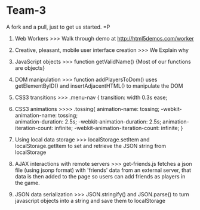 Team-3
======

A fork and a pull, just to get us started. =P

1. Web Workers   >>>  Walk through demo at http://html5demos.com/worker

2. Creative, pleasant, mobile user interface creation  >>> We Explain why 

3. JavaScript objects   >>>   function getValidName()    {Most of our functions are objects}

4. DOM manipulation  >>> function addPlayersToDom() uses getElementByID() and insertAdjacentHTML() to manipulate the DOM

5. CSS3 transitions   >>>
								.menu-nav {
								transition: width 0.3s ease;

6. CSS3 animations    >>>>
								.tossing{
								animation-name: tossing;
								-webkit-animation-name: tossing;  
								animation-duration: 2.5s; 
								-webkit-animation-duration: 2.5s;
								animation-iteration-count: infinite;
								-webkit-animation-iteration-count: infinite;
								}

7. Using local data storage   >>>     localStorage.setItem and localStorage.getItem to set and retrieve the JSON string from localStorage

8. AJAX interactions with remote servers   >>> get-friends.js fetches a json file (using jsonp format) with 'friends' data from an external server, that data is then added to the page so users can add friends as players in the game.

9. JSON data serialization     >>>    JSON.stringify() and JSON.parse() to turn javascript objects into a string and save them to localStorage
